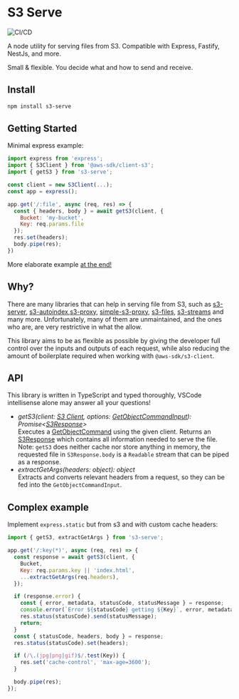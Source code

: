 # S3 Serve

![CI/CD](https://github.com/AbdBarho/s3-serve/actions/workflows/node.js.yml/badge.svg)


A node utility for serving files from S3. Compatible with Express, Fastify, NestJs, and more.

Small & flexible. You decide what and how to send and receive.

## Install
```bash
npm install s3-serve
```

## Getting Started

Minimal express example:
```js
import express from 'express';
import { S3Client } from '@aws-sdk/client-s3';
import { getS3 } from 's3-serve';

const client = new S3Client(...);
const app = express();

app.get('/:file', async (req, res) => {
  const { headers, body } = await getS3(client, {
    Bucket: 'my-bucket',
    Key: req.params.file
  });
  res.set(headers);
  body.pipe(res);
})
```

More elaborate example [at the end!](#complex-example)

## Why?

There are many libraries that can help in serving file from S3, such as [s3-server](https://www.npmjs.com/package/s3-server), [s3-autoindex](https://www.npmjs.com/package/s3-autoindex),[s3-proxy](https://www.npmjs.com/package/s3-proxy), [simple-s3-proxy](https://www.npmjs.com/package/simple-s3-proxy), [s3-files](https://www.npmjs.com/package/s3-files), [s3-streams](https://www.npmjs.com/package/s3-streams) and many more.
Unfortunately, many of them are unmaintained, and the ones who are, are very restrictive in what the allow.

This library aims to be as flexible as possible by giving the developer full control over the inputs and outputs of each request, while also reducing the amount of boilerplate required when working with `@aws-sdk/s3-client`.



## API

This library is written in TypeScript and typed thoroughly, VSCode intellisense alone may answer all your questions!

* _getS3(client: [S3 Client](https://docs.aws.amazon.com/AWSJavaScriptSDK/v3/latest/clients/client-s3/classes/s3client.html), options: [GetObjectCommandInput](https://docs.aws.amazon.com/AWSJavaScriptSDK/v3/latest/clients/client-s3/interfaces/getobjectcommandinput.html)): Promise\<[S3Response](./src/lib/S3Response.ts)>_<br/>
Executes a [GetObjectCommand](https://docs.aws.amazon.com/AWSJavaScriptSDK/v3/latest/clients/client-s3/classes/getobjectcommand.html) using the given client. Returns an [S3Response](./src/lib/S3Response.ts) which contains all information needed to serve the file.<br/>
Note: `getS3` does neither cache nor store anything in memory, the requested file in `S3Response.body` is a `Readable` stream that can be piped as a response.
* _extractGetArgs(headers: object): object_<br/>
  Extracts and converts relevant headers from a request, so they can be fed into the `GetObjectCommandInput`.




## Complex example

Implement `express.static` but from s3 and with custom cache headers:

```js
import { getS3, extractGetArgs } from 's3-serve';

app.get('/:key(*)', async (req, res) => {
  const response = await getS3(client, {
    Bucket,
    Key: req.params.key || 'index.html',
    ...extractGetArgs(req.headers),
  });

  if (response.error) {
    const { error, metadata, statusCode, statusMessage } = response;
    console.error(`Error ${statusCode} getting ${Key}`, error, metadata);
    res.status(statusCode).send(statusMessage);
    return;
  }
  const { statusCode, headers, body } = response;
  res.status(statusCode).set(headers);

  if (/\.(jpg|png|gif)$/.test(Key)) {
    res.set('cache-control', 'max-age=3600');
  }

  body.pipe(res);
});
```
